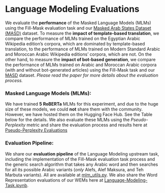 # Language Modeling Evaluations

We evaluate the **performance** of the Masked Language Models (MLMs) using the Fill-Mask evaluation task and our [Masked Arab States Dataset (MASD)](https://github.com/SaiedAlshahrani/performance-implications/tree/main/Language-Modeling-Evals/MASD) dataset. To measure the **impact of template-based translation**, we compare the performance of MLMs trained on the Egyptian Arabic Wikipedia edition’s corpora, which are dominated by template-based translation, to the performance of MLMs trained on Modern Standard Arabic and Moroccan Arabic Wikipedia editions’ corpora, which are not. On the other hand, to measure the **impact of bot-based generation**, we compare the performance of MLMs trained on Arabic and Moroccan Arabic corpora (with and without bot-generated articles) using the Fill-Mask task and our [MASD](https://github.com/SaiedAlshahrani/performance-implications/tree/main/Language-Modeling-Evals/MASD) dataset. *Please read the paper for more details about the evaluation process.*


### Masked Language Models (MLMs):
We have trained **5 RoBERTa** MLMs for this experiment, and due to the huge size of these models, we could **not** share them with the community. However, we have hosted them on the Hugging Face Hub. See the Table below for the details. We also evaluate these MLMs using the *Pseudo-Perplexity* metric and share the evaluation process and results here at [Pseudo-Perplexity Evaluations](https://github.com/SaiedAlshahrani/performance-implications/tree/main/Language-Modeling-Evals/Pseudo-Perplexity-Evals)


 
### Evaluation Pipeline:
We share our **evaluation pipeline** of the Language Modeling upstream task, including the implementation of the Fill-Mask evaluation task process and the generic search algorithm that takes any Arabic word and then searches for all its possible Arabic variants (*only* Alefs, Alef Maksura, and Teh Marbuta variants). All are available at [mlm_utils.py](https://github.com/SaiedAlshahrani/performance-implications/blob/main/Language-Modeling-Evals/mlm_utils.py). We also share the Word Representation evaluations of our WEMs here at [Language-Modeling-Task.ipynb](https://github.com/SaiedAlshahrani/performance-implications/blob/main/Language-Modeling-Evals/Language-Modeling-Task.ipynb).